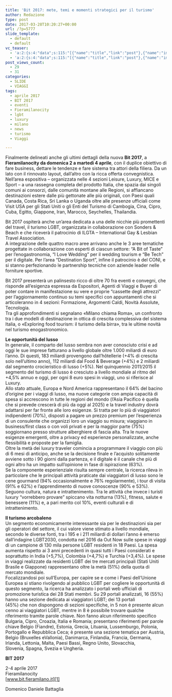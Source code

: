 ```yaml
---
title: 'Bit 2017: mete, temi e momenti strategici per il turismo'
author: Redazione
type: post
date: 2017-03-28T10:20:27+00:00
url: /?p=5777
slide_template:
  - default
  - default
vc_teaser:
  - 'a:2:{s:4:"data";s:115:"[{"name":"title","link":"post"},{"name":"image","image":"featured","link":"none"},{"name":"text","mode":"excerpt"}]";s:7:"bgcolor";s:0:"";}'
  - 'a:2:{s:4:"data";s:115:"[{"name":"title","link":"post"},{"name":"image","image":"featured","link":"none"},{"name":"text","mode":"excerpt"}]";s:7:"bgcolor";s:0:"";}'
post_views_count:
  - 29
  - 31
categories:
  - SLIDE
  - VIAGGI
tags:
  - aprile 2017
  - BIT 2017
  - eventi
  - Fieramilanocity
  - lgbt
  - luxury
  - milano
  - news
  - turismo
  - Viaggi

---
```

Finalmente delineati anche gli ultimi dettagli della nuova **Bit 2017**, a **Fieramilanocity da domenica 2 a martedì 4 aprile**, con il duplice obiettivo di fare business, dettare le tendenze e fare sistema tra attori della filiera. Da un lato con il rinnovato layout, dall’altro con la ricca offerta convegnistica. Nell’area espositiva – organizzata nelle 4 sezioni Leisure, Luxury, MICE e Sport – a una rassegna completa del prodotto Italia, che spazia dai singoli comuni ai consorzi, dalle comunità montane alle Regioni, si affiancano destinazioni estere dalle più gettonate alle più originali, con Paesi quali Canada, Costa Rica, Sri Lanka o Uganda oltre alle presenze ufficiali come Visit USA per gli Stati Uniti o gli Enti del Turismo di Cambogia, Cina, Cipro, Cuba, Egitto, Giappone, Iran, Marocco, Seychelles, Thailandia.

Bit 2017 ospiterà anche un’area dedicata a una delle nicchie più promettenti del travel, il turismo LGBT, organizzata in collaborazione con Sonders & Beach e che riceverà il patrocinio di ILGTA &#8211; International Gay & Lesbian Travel Association.  
A integrazione delle quattro macro aree arrivano anche le 3 aree tematiche progettate in collaborazione con esperti di ciascun settore: “A Bit of Taste” per l’enogastronomia, “I Love Wedding” per il wedding tourism e “Be Tech” per il digitale. Per l’area “Destination Sport”, infine il patrocinio è del CONI, e si stanno perfezionando le partnership tecniche con aziende leader nelle forniture sportive.

Bit 2017 presenterà un palinsesto ricco di oltre 70 fra eventi e convegni, che risponde all’esigenza espressa da Espositori, Agenti di Viaggi e Buyer di poter contare in manifestazione su vere e proprie “cassette degli attrezzi” per l’aggiornamento continuo su temi specifici con appuntamenti che si articoleranno in 4 sezioni: Formazione, Argomenti Caldi, Novità Assolute, Tecnologia.  
Tra gli approfondimenti si segnalano «Milano chiama Roma», un confronto tra i due modelli di destinazione in ottica di crescita complessiva del sistema Italia, o «Exploring food tourism: il turismo della birra», tra le ultime novità nel turismo enogastronomico.

**Le opportunità del lusso**  
In generale, il comparto del lusso sembra non aver conosciuto crisi e ad oggi le sue imprese fatturano a livello globale oltre 1.000 miliardi di euro l’anno. Di questi, 183 miliardi provengono dall’hôtellerie (+4% di crescita solo nell’ultimo anno), 112 miliardi dal Food & Beverage (+4%) e 2 miliardi dal segmento crocieristico di lusso (+5%). Nel quinquennio 2011/2015 il segmento del turismo di lusso è cresciuto a livello mondiale al ritmo del +4,5% annuo e oggi, per ogni 8 euro spesi in viaggi, uno si riferisce al Luxury.  
Allo stato attuale, Europa e Nord America rappresentano il 64% del bacino d’origine per i viaggi di lusso, ma nuove categorie con ampia capacità di spesa si accrescono in tutte le regioni del mondo (l’Asia Pacifico è quella che si prevede crescerà di più da oggi al 2025) e la travel industry dovrà adattarsi per far fronte alle loro esigenze. Si tratta per lo più di viaggiatori indipendenti (70%), disposti a pagare un prezzo premium per l’esperienza di un consulente che organizzi loro un viaggio su misura; viaggiano in business/first class o con voli privati e per la maggior parte (75%) soggiornano presso strutture alberghiere di fascia alta. Tra le nuove esigenze emergenti, oltre a privacy ed esperienze personalizzate, anche flessibilità e proposte per la famiglia.  
Oltre la metà dei luxury traveler comincia a programmare il viaggio con più di 6 mesi di anticipo, anche se la decisione finale e l’acquisto solitamente avviene sotto i 90 giorni dalla partenza, e il digitale è il canale che più di ogni altro ha un impatto sull’opinione in fase di ispirazione (63%).  
Se la componente esperienziale risulta sempre centrale, la ricerca rileva in particolare che le principali attività praticate dai viaggiatori di lusso sono le cene gourmand (94% occasionalmente e 76% regolarmente), i tour di visita (91% e 62%) e l’apprendimento di nuove conoscenze (90% e 53%). Seguono cultura, natura e intrattenimento. Tra le attività che invece i turisti luxury “vorrebbero provare” spiccano vita notturna (13%), fitness, salute e benessere (11%) e, a pari merito col 10%, eventi culturali e di intrattenimento.

**Il turismo arcobaleno**  
Un segmento economicamente interessante sia per le destinazioni sia per gli operatori del settore, il cui valore viene stimato a livello mondiale, secondo le diverse fonti, tra i 195 e i 211 miliardi di dollari l’anno è emerso dall’indagine LGBT2030, condotta nel 2016 da Out Now sulle spese in viaggi di un campione di 130 mila persone LGBT residenti in 18 Paesi. La spesa aumenta rispetto ai 3 anni precedenti in quasi tutti i Paesi considerati e soprattutto in India (+5,7%), Colombia (+4,7%) e Turchia (+3,4%). Le spese in viaggi realizzate da residenti LGBT dei tre mercati principali (Stati Uniti Brasile e Giappone) rappresentano oltre la metà (51%) della quota di mercato mondiale.  
Focalizzandosi poi sull’Europa, per capire se e come i Paesi dell’Unione Europea si stiano rivolgendo al pubblico LGBT per cogliere le opportunità di questo segmento, la ricerca ha analizzato i portali web ufficiali di promozione turistica dei 28 Stati membri. Su 29 portali analizzati, 16 (55%) hanno una sezione dedicata ai viaggiatori LGBT; dei 13 portali  
(45%) che non dispongono di sezioni specifiche, in 5 non è presente alcun cenno ai viaggiatori LGBT, mentre in 8 è possibile trovare qualche riferimento tramite parole chiave. Non fanno alcun riferimento specifico Bulgaria, Cipro, Croazia, Italia e Romania; presentano riferimenti per parole chiave Belgio (Fiandre), Estonia, Grecia, Lituania, Lussemburgo, Polonia, Portogallo e Repubblica Ceca; è presente una sezione tematica per Austria, Belgio (Bruxelles eVallonia), Danimarca, Finlandia, Francia, Germania, Irlanda, Lettonia, Malta, Paesi Bassi, Regno Unito, Slovacchia,  
Slovenia, Spagna, Svezia e Ungheria.

**BIT 2017**

2-4 aprile 2017  
Fieramilanocity  
[www.bit.fieramilano.it][1]

Domenico Daniele Battaglia

 [1]: https://www.bit.fieramilano.it